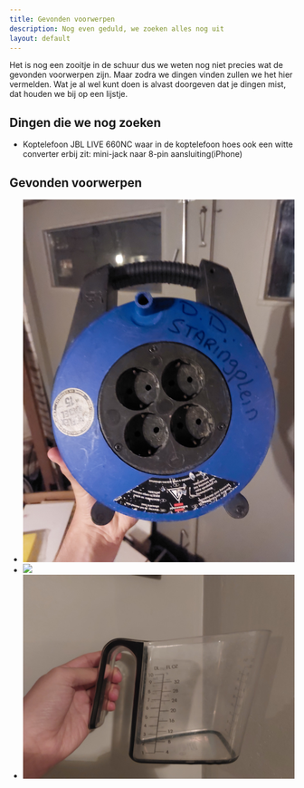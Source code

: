 ```yaml
---
title: Gevonden voorwerpen
description: Nog even geduld, we zoeken alles nog uit
layout: default
---
```


Het is nog een zooitje in de schuur dus we weten nog niet precies wat de gevonden voorwerpen zijn. Maar zodra we dingen vinden zullen we het hier vermelden. Wat je al wel kunt doen is alvast doorgeven dat je dingen mist, dat houden we bij op een lijstje.

## Dingen die we nog zoeken
- Koptelefoon JBL LIVE 660NC waar in de koptelefoon hoes ook een witte converter erbij zit: mini-jack naar 8-pin aansluiting(iPhone)

## Gevonden voorwerpen 
- ![](images/20240830_224215.jpg)
- ![](images/20240830_224158.jpg)
- ![](images/20240830_213614.jpg)
